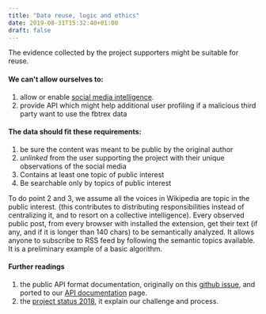 ```yaml
---
title: "Data reuse, logic and ethics"
date: 2019-08-31T15:32:40+01:00
draft: false
---
```


The evidence collected by the project supporters might be suitable for reuse.

#### We can't allow ourselves to:

1) allow or enable [social media intelligence](https://privacyinternational.org/explainer/55/social-media-intelligence).
2) provide API which might help additional user profiling if a malicious third party want to use the fbtrex data

#### The data should fit these requirements:

1) be sure the content was meant to be public by the original author
2) _unlinked_ from the user supporting the project with their unique observations of the social media
3) Contains at least one topic of public interest
4) Be searchable only by topics of public interest

To do point 2 and 3, we assume all the voices in Wikipedia are topic in the public interest. (this contributes to distributing responsibilities instead of centralizing it, and to resort on a collective intelligence).
Every observed public post, from every browser with installed the extension, get their text (if any, and if it is longer than 140 chars) to be semantically analyzed. It allows anyone to subscribe to RSS feed by following the semantic topics available. It is a preliminary example of a basic algorithm.

#### Further readings

1) the public API format documentation, originally on this [github issue](https://github.com/tracking-exposed/facebook/issues/128), and ported to our [API documentation](/api-documentation/) page.
2) the [project status 2018](https://github.com/tracking-exposed/presentation/blob/master/fbTREX%20-%20project%20status%20and%20analysis%20-%20December%202018.pdf), it explain our challenge and process.
